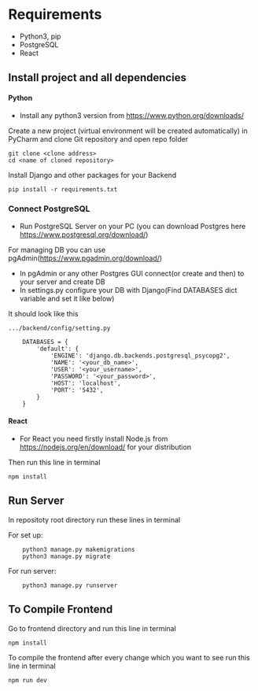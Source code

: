 # Requirements 
- Python3, pip
- PostgreSQL
- React 

## Install project and all dependencies
#### Python

- Install any python3 version from https://www.python.org/downloads/

Create a new project (virtual environment will be created automatically) in PyCharm and clone Git repository and open repo folder
   

```
git clone <clone address>
cd <name of cloned repository>
```
Install Django and other packages for your Backend
```
pip install -r requirements.txt
```

### Connect PostgreSQL

- Run PostgreSQL Server on your PC (you can download Postgres here https://www.postgresql.org/download/)

For managing DB you can use pgAdmin(https://www.pgadmin.org/download/)
- In pgAdmin or any other Postgres GUI connect(or create and then) to your server and create DB
- In settings.py configure your DB with Django(Find DATABASES dict variable and set it like below)

It should look like this
```
.../backend/config/setting.py
    
    DATABASES = {
        'default': {
            'ENGINE': 'django.db.backends.postgresql_psycopg2',
            'NAME': '<your_db_name>',
            'USER': '<your_username>',
            'PASSWORD': '<your_password>',
            'HOST': 'localhost',
            'PORT': '5432',
        }
    }
``` 


#### React

- For React you need firstly install Node.js
from https://nodejs.org/en/download/ for your distribution

Then run this line in terminal 
```
npm install
```


## Run Server

In repositoty root directory run these lines in terminal

For set up:
```
    python3 manage.py makemigrations
    python3 manage.py migrate
``` 
For run server:
``` 
    python3 manage.py runserver
``` 

## To Compile Frontend 
Go to frontend directory and run this line in terminal
```
npm install
```

To compile the frontend after every change which you want to see run this line in terminal
```
npm run dev
```